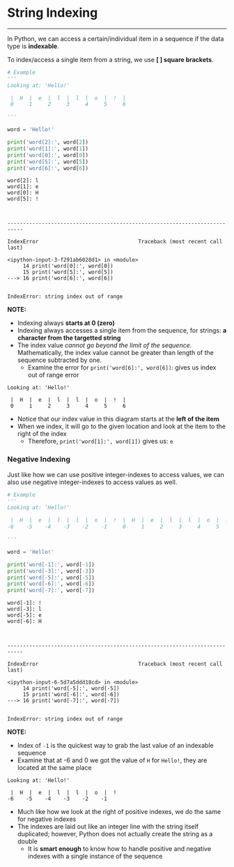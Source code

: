 # String Indexing
---

In Python, we can access a certain/individual item in a sequence if the data type is __indexable__.

To index/access a single item from a string, we use __[ ] square brackets__.


```python
# Example
'''
Looking at: 'Hello!'

 |  H  |  e  |  l  |  l  |  o  |  !  |
 0     1     2     3     4     5     6

'''

word = 'Hello!'

print('word[2]:', word[2])
print('word[1]:', word[1])
print('word[0]:', word[0])
print('word[5]:', word[5])
print('word[6]:', word[6])
```

    word[2]: l
    word[1]: e
    word[0]: H
    word[5]: !



    ---------------------------------------------------------------------------

    IndexError                                Traceback (most recent call last)

    <ipython-input-3-f291ab6028d1> in <module>
         14 print('word[0]:', word[0])
         15 print('word[5]:', word[5])
    ---> 16 print('word[6]:', word[6])
    

    IndexError: string index out of range


__NOTE:__
- Indexing always __starts at 0 (zero)__
- Indexing always accesses a single item from the sequence, for strings: __a character from the targetted string__
- The index value _cannot go beyond the limit of the sequence_. Mathematically, the index value cannot be greater than length of the sequence subtracted by one.
    - Examine the error for ```print('word[6]:', word[6])```: gives us index out of range error

```
Looking at: 'Hello!'

 |  H  |  e  |  l  |  l  |  o  |  !  |
 0     1     2     3     4     5     6

```
- Notice that our index value in this diagram starts at the __left of the item__
- When we index, it will go to the given location and look at the item to the right of the index
    - Therefore, ```print('word[1]:', word[1])``` gives us: ```e```

### Negative Indexing

Just like how we can use positive integer-indexes to access values, we can also use negative integer-indexes to access values as well.


```python
# Example
'''
Looking at: 'Hello!'

 |  H  |  e  |  l  |  l  |  o  |  !  |  H  |  e  |  l  |  l  |  o  |  !  |
-6    -5    -4    -3    -2    -1     0     1     2     3     4     5     

'''

word = 'Hello!'

print('word[-1]:', word[-1])
print('word[-3]:', word[-3])
print('word[-5]:', word[-5])
print('word[-6]:', word[-6])
print('word[-7]:', word[-7])
```

    word[-1]: !
    word[-3]: l
    word[-5]: e
    word[-6]: H



    ---------------------------------------------------------------------------

    IndexError                                Traceback (most recent call last)

    <ipython-input-6-5d7a5ddd18cd> in <module>
         14 print('word[-5]:', word[-5])
         15 print('word[-6]:', word[-6])
    ---> 16 print('word[-7]:', word[-7])
    

    IndexError: string index out of range


__NOTE:__
- Index of ```-1``` is the quickest way to grab the last value of an indexable sequence
- Examine that at -6 and 0 we got the value of ```H``` for ```Hello!```, they are located at the same place

```
Looking at: 'Hello!'

 |  H  |  e  |  l  |  l  |  o  |  !   
-6    -5    -4    -3    -2    -1      

```
- Much like how we look at the right of positive indexes, we do the same for negative indexes
- The indexes are laid out like an integer line with the string itself duplicated; however, Python does not actually create the string as a double
    - It is __smart enough__ to know how to handle positive and negative indexes with a single instance of the sequence
